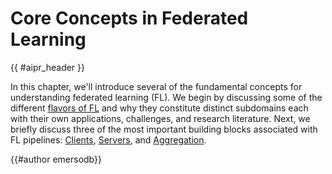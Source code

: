 
# Core Concepts in Federated Learning

{{ #aipr_header }}

In this chapter, we'll introduce several of the fundamental concepts for
understanding federated learning (FL). We begin by discussing some of the
different [flavors of FL](fl_flavors.md) and why they constitute
distinct subdomains each with their own applications, challenges, and research
literature. Next, we briefly discuss three of the most important building
blocks associated with FL pipelines: [Clients](client.md),
[Servers](server.md), and [Aggregation](aggregation.md).

{{#author emersodb}}
